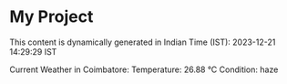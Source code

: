 # My Project

This content is dynamically generated in Indian Time (IST): 2023-12-21 14:29:29 IST


Current Weather in Coimbatore:
Temperature: 26.88 °C
Condition: haze
